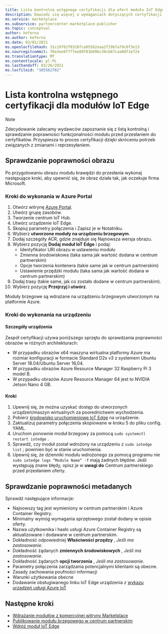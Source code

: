 ```yaml
---
title: Lista kontrolna wstępnego certyfikacji dla ofert modułu IoT Edge w portalu Azure Marketplace
description: Dowiedz się więcej o wymaganiach dotyczących certyfikacji w przypadku publikowania ofert modułu IoT Edge w portalu Azure Marketplace.
ms.service: marketplace
ms.subservice: partnercenter-marketplace-publisher
ms.topic: conceptual
author: keferna
ms.author: keferna
ms.date: 03/01/2021
ms.openlocfilehash: 31c19f62f0328fca05562eaa2f19b7a79c0f3e15
ms.sourcegitcommit: f0a3ee8ff77ee89f83b69bc30cb87caa80f1e724
ms.translationtype: MT
ms.contentlocale: pl-PL
ms.lasthandoff: 03/26/2021
ms.locfileid: "105562702"
---
```

# <a name="pre-certification-checklist-for-iot-edge-modules"></a>Lista kontrolna wstępnego certyfikacji dla modułów IoT Edge

> [!NOTE]
> Zdecydowanie zalecamy wydawców zapoznanie się z listą kontrolną i sprawdzanie poprawności funkcjonalności modułu przed przesłaniem do certyfikatów. Przyspiesza to proces certyfikacji dzięki skróceniu potrzeb związanych z zmianami i reprzesyłaniem.

## <a name="validation-of-image"></a>Sprawdzanie poprawności obrazu

Po przygotowaniu obrazu modułu krawędzi do przesłania wykonaj następujące kroki, aby upewnić się, że obraz działa tak, jak oczekuje firma Microsoft.

### <a name="steps-to-perform-in-the-azure-portal"></a>Kroki do wykonania w Azure Portal

1. Otwórz witrynę [Azure Portal](https://partner.microsoft.com/).
1. Utwórz grupę zasobów.
1. Tworzenie centrum IoT Hub.
1. Utwórz urządzenie IoT Edge.
1. Skopiuj parametry połączenia i Zapisz je w Notatniku.
1. Wybierz **utworzone moduły na urządzeniu brzegowym**.
1. Dodaj szczegóły ACR, gdzie znajduje się Najnowsza wersja obrazu.
1. Wybierz pozycję **Dodaj moduł IoT Edge** i podaj:
    - Identyfikator URI obrazu w ustawieniu modułu
    - Zmienna środowiskowa (taka sama jak wartość dodana w centrum partnerskim)
    - Opcje tworzenia kontenera (takie same jak w centrum partnerskim)
    - Ustawienie przędzki modułu (taka sama jak wartość dodana w centrum partnerskim)
1. Dodaj trasy (takie same, jak co zostało dodane w centrum partnerskim).
1. Wybierz pozycję **Przejrzyj i utwórz**.

Moduły brzegowe są wdrażane na urządzeniu brzegowym utworzonym na platformie Azure.

### <a name="steps-to-perform-on-the-device"></a>Kroki do wykonania na urządzeniu

#### <a name="device-details"></a>Szczegóły urządzenia

Zespół certyfikacji używa poniższego sprzętu do sprawdzania poprawności obrazów w różnych architekturach:

- W przypadku obrazów x64 maszyna wirtualna platformy Azure ma rozmiar konfiguracji w formacie Standard D2s v3 z systemem Ubuntu Server 18.04/Ubuntu Server 16,04.
- W przypadku obrazów Azure Resource Manager 32 Raspberry Pi 3 model B.
- W przypadku obrazów Azure Resource Manager 64 jest to NVIDIA Jetson Nano 4 GB.

#### <a name="steps"></a>Kroki

1. Upewnij się, że można uzyskać dostęp do utworzonych urządzeń/maszyn wirtualnych za poorednictwem wychodzenia.
1. Pobierz [środowisko uruchomieniowe IoT Edge](../iot-edge/how-to-install-iot-edge.md) na urządzenie.
1. Zaktualizuj parametry połączenia skopiowane w kroku 5 do pliku config. YAML.
1. Uruchom ponownie moduł brzegowy za pomocą `sudo systemctl restart iotedge` .
1. Sprawdź, czy moduł został wdrożony na urządzeniu z `sudo iotedge list` ; powinien być w stanie uruchomienia.
1. Upewnij się, że dzienniki modułu wdrożonego za pomocą programu nie `sudo iotedge logs “Module Name“ -f` mają żadnych błędów. Jeśli występują znane błędy, opisz je w **uwagi do** Centrum partnerskiego przed przesłaniem oferty.

## <a name="metadata-validation"></a>Sprawdzanie poprawności metadanych

Sprawdź następujące informacje:

- Najnowszy tag jest wymieniony w centrum partnerskim i Azure Container Registry.
- Minimalny wymóg wymagania sprzętowego został dodany w opisie oferty.
- Nazwa użytkownika i hasło usługi Azure Container Registry są aktualizowane i dodawane w centrum partnerskim.
- Dokładność odpowiedniej **Właściwości przędzy** , *Jeśli ma zastosowanie*.
- Dokładność żądanych **zmiennych środowiskowych** , *Jeśli ma zastosowanie*.
- Dokładność żądanych **opcji tworzenia** , *Jeśli ma zastosowanie*.
- Parametry połączenia zarządzania potencjalnymi klientami są obecne.
- Zasady zachowania poufności informacji
- Warunki użytkowania obecne
- Dodawanie obsługiwanego linku IoT Edge urządzenia z [wykazu urządzeń usługi Azure IoT](https://devicecatalog.azure.com/devices?certificationBadgeTypes=IoTEdgeCompatible) 

## <a name="next-steps"></a>Następne kroki

- [Wdrażanie modułów z komercyjnej witryny Marketplace](../iot-edge/how-to-deploy-modules-portal.md#deploy-from-azure-marketplace)
- [Publikowanie modułu brzegowego w centrum partnerskim](./partner-center-portal/azure-iot-edge-module-creation.md)
- [Wdróż moduł IoT Edge](../iot-edge/quickstart-linux.md)